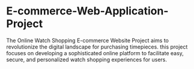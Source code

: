 # E-commerce-Web-Application-Project
The Online Watch Shopping E-commerce Website Project aims to revolutionize the digital landscape for purchasing timepieces. this project focuses on developing a sophisticated online platform to facilitate easy, secure, and personalized watch shopping experiences for users.
